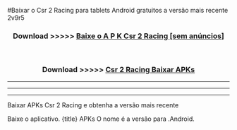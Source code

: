 #Baixar o Csr 2 Racing   para tablets Android gratuitos a versão mais recente 2v9r5


<div align="center">
<h3>Download >>>>> <a href="https://pt-web.web.app/?pt= Csr 2 Racing ">Baixe o A P K Csr 2 Racing  [sem anúncios]</a></h3><br>

<h3>Download >>>>> <a href="https://pt-web.web.app/?pt= Csr 2 Racing ">Csr 2 Racing  Baixar APKs</a></h3>
</div>

----------------------------------------------------------

----------------------------------------------------------

----------------------------------------------------------

Baixar APKs Csr 2 Racing  e obtenha a versão mais recente

Baixe o aplicativo. {title} APKs O nome é a versão para .Android.


